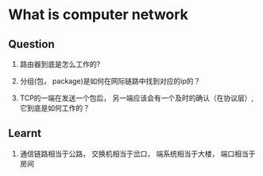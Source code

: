 # What is computer network


## Question
1. 路由器到底是怎么工作的?

2. 分组(包， package)是如何在网际链路中找到对应的ip的？

3. TCP的一端在发送一个包后， 另一端应该会有一个及时的确认（在协议层）, 它到底是如何工作的？


## Learnt

1. 通信链路相当于公路， 交换机相当于岔口， 端系统相当于大楼， 端口相当于房间